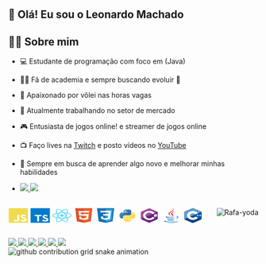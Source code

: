 ## 👋 Olá! Eu sou o Leonardo Machado

## 🧑‍💻 Sobre mim

- 💻 Estudante de programação com foco em (Java)
- 🏋️‍♂️ Fã de academia e sempre buscando evoluir 💪
- 🏐 Apaixonado por vôlei nas horas vagas
- 🛒 Atualmente trabalhando no setor de mercado
- 🎮 Entusiasta de jogos online! e streamer de jogos online
- 📺 Faço lives na [Twitch](https://www.twitch.tv/chamanabinga) e posto vídeos no [YouTube](https://www.youtube.com/@ChamaNaBinga)
- 🎯 Sempre em busca de aprender algo novo e melhorar minhas habilidades

- <div>
  <a href="https://github.com/LeonardoMachado071202">
    <img height="180em" src="https://github-readme-stats.vercel.app/api?username=LeonardoMachado071202&show_icons=true&theme=tokyonight&include_all_commits=true&count_private=true"/>
    <img height="180em" src="https://github-readme-stats.vercel.app/api/top-langs/?username=LeonardoMachado071202&layout=compact&langs_count=16&theme=tokyonight"/>
  </a>
</div>

<div style="display: inline_block"><br>
  <img align="center" alt="Rafa-Js" height="30" width="40" src="https://raw.githubusercontent.com/devicons/devicon/master/icons/javascript/javascript-plain.svg">
  <img align="center" alt="Rafa-Ts" height="30" width="40" src="https://raw.githubusercontent.com/devicons/devicon/master/icons/typescript/typescript-plain.svg">
  <img align="center" alt="Rafa-React" height="30" width="40" src="https://raw.githubusercontent.com/devicons/devicon/master/icons/react/react-original.svg">
  <img align="center" alt="Rafa-HTML" height="30" width="40" src="https://raw.githubusercontent.com/devicons/devicon/master/icons/html5/html5-original.svg">
  <img align="center" alt="Rafa-CSS" height="30" width="40" src="https://raw.githubusercontent.com/devicons/devicon/master/icons/css3/css3-original.svg">
  <img align="center" alt="Rafa-Python" height="30" width="40" src="https://raw.githubusercontent.com/devicons/devicon/master/icons/python/python-original.svg">
  <img align="center" alt="Rafa-Csharp" height="30" width="40" src="https://raw.githubusercontent.com/devicons/devicon/master/icons/csharp/csharp-original.svg">
  <img align="center" alt="Rafa-Java" height="30" width="40" src="https://raw.githubusercontent.com/devicons/devicon/master/icons/java/java-original.svg">
  <img align="center" alt="Rafa-Cplusplus" height="30" width="40" src="https://raw.githubusercontent.com/devicons/devicon/master/icons/cplusplus/cplusplus-original.svg">
  <img align="right" alt="Rafa-yoda" src="https://cdn.discordapp.com/attachments/795358919417397249/825430589581688872/hi.gif">
</div>

##
<div>
  <a href="https://www.youtube.com/@ChamaNaBinga" target="_blank">
    <img src="https://img.shields.io/badge/YouTube-FF0000?style=for-the-badge&logo=youtube&logoColor=white">
  </a>
  <a href="https://instagram.com/seuUsuario" target="_blank">
    <img src="https://img.shields.io/badge/-Instagram-%23E4405F?style=for-the-badge&logo=instagram&logoColor=white">
  </a>
  <a href="https://www.twitch.tv/chamanabinga" target="_blank">
    <img src="https://img.shields.io/badge/Twitch-9146FF?style=for-the-badge&logo=twitch&logoColor=white">
  </a>
  <a href="https://discord.com/invite/eyqm55dfrw" target="_blank">
    <img src="https://img.shields.io/badge/Discord-7289DA?style=for-the-badge&logo=discord&logoColor=white">
  </a>
  <a href="mailto:leo8pmach321@gmail.com" target="_blank">
    <img src="https://img.shields.io/badge/-Gmail-%23333?style=for-the-badge&logo=gmail&logoColor=white">
  </a>
  <a href="https://www.tiktok.com/@chamanabinga?_t=ZM-8sP36IIGkez&_r=1" target="_blank">
    <img src="https://img.shields.io/badge/TikTok-000000?style=for-the-badge&logo=tiktok&logoColor=white">
  </a>
</div>

<picture>
  <source media="(prefers-color-scheme: dark)" srcset="https://raw.githubusercontent.com/YourUser/YourUser/output/github-contribution-grid-snake-dark.svg">
  <source media="(prefers-color-scheme: light)" srcset="https://raw.githubusercontent.com/YourUser/YourUser/output/github-contribution-grid-snake.svg">
  <img alt="github contribution grid snake animation" src="https://raw.githubusercontent.com/YourUser/YourUser/output/github-contribution-grid-snake.svg">
</picture>
